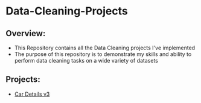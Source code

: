 # Data-Cleaning-Projects

## Overview:
- This Repository contains all the Data Cleaning projects I've implemented
- The purpose of this repository is to demonstrate my skills and ability to perform data cleaning tasks on a wide variety of datasets

## Projects:
- [Car Details v3](https://github.com/MisbahullahSheriff/Data-Cleaning-Projects/tree/main/Car%20Details%20v3)
